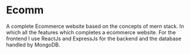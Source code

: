 # Ecomm
A complete Ecommerce website based on the concepts of mern stack. In which all the features which completes a ecommerce website. For the frontend I use ReactJs and ExpressJs for the backend and the database handled by MongoDB.
